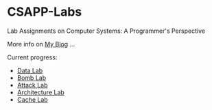 # CSAPP-Labs
Lab Assignments on Computer Systems: A Programmer's Perspective

More info on [My Blog](https://blog.rayzhang.top/) ...

Current progress:

* [Data Lab](https://blog.rayzhang.top/2022/02/02/csapp-datalab/)
* [Bomb Lab](https://blog.rayzhang.top/2022/02/13/csapp-bomblab/)
* [Attack Lab](https://blog.rayzhang.top/2022/02/16/csapp-attacklab/)
* [Architecture Lab](https://blog.rayzhang.top/2022/03/06/csapp-archlab/)
* [Cache Lab](https://blog.rayzhang.top/2022/04/03/csapp-cachelab/)
